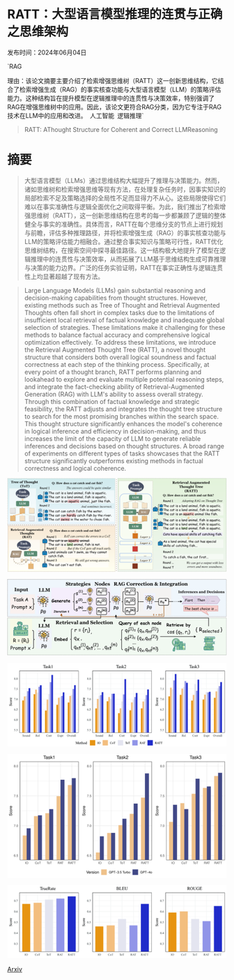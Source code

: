# RATT：大型语言模型推理的连贯与正确之思维架构

发布时间：2024年06月04日

`RAG

理由：该论文摘要主要介绍了检索增强思维树（RATT）这一创新思维结构，它结合了检索增强生成（RAG）的事实核查功能与大型语言模型（LLM）的策略评估能力。这种结构旨在提升模型在逻辑推理中的连贯性与决策效率，特别强调了RAG在增强思维树中的应用。因此，该论文更符合RAG分类，因为它专注于RAG技术在LLM中的应用和改进。` `人工智能` `逻辑推理`

> RATT: AThought Structure for Coherent and Correct LLMReasoning

# 摘要

> 大型语言模型（LLMs）通过思维结构大幅提升了推理与决策能力。然而，诸如思维树和检索增强思维等现有方法，在处理复杂任务时，因事实知识的局部检索不足及策略选择的全局性不足而显得力不从心。这些局限使得它们难以在事实准确性与逻辑全面优化之间取得平衡。为此，我们推出了检索增强思维树（RATT），这一创新思维结构在思考的每一步都兼顾了逻辑的整体健全与事实的准确性。具体而言，RATT在每个思维分支的节点上进行规划与前瞻，评估多种推理路径，并将检索增强生成（RAG）的事实核查功能与LLM的策略评估能力相融合。通过整合事实知识与策略可行性，RATT优化思维树结构，在搜索空间中探寻最佳路径。这一结构极大地提升了模型在逻辑推理中的连贯性与决策效率，从而拓展了LLM基于思维结构生成可靠推理与决策的能力边界。广泛的任务实验证明，RATT在事实正确性与逻辑连贯性上均显著超越了现有方法。

> Large Language Models (LLMs) gain substantial reasoning and decision-making capabilities from thought structures. However, existing methods such as Tree of Thought and Retrieval Augmented Thoughts often fall short in complex tasks due to the limitations of insufficient local retrieval of factual knowledge and inadequate global selection of strategies. These limitations make it challenging for these methods to balance factual accuracy and comprehensive logical optimization effectively. To address these limitations, we introduce the Retrieval Augmented Thought Tree (RATT), a novel thought structure that considers both overall logical soundness and factual correctness at each step of the thinking process. Specifically, at every point of a thought branch, RATT performs planning and lookahead to explore and evaluate multiple potential reasoning steps, and integrate the fact-checking ability of Retrieval-Augmented Generation (RAG) with LLM's ability to assess overall strategy. Through this combination of factual knowledge and strategic feasibility, the RATT adjusts and integrates the thought tree structure to search for the most promising branches within the search space. This thought structure significantly enhances the model's coherence in logical inference and efficiency in decision-making, and thus increases the limit of the capacity of LLM to generate reliable inferences and decisions based on thought structures. A broad range of experiments on different types of tasks showcases that the RATT structure significantly outperforms existing methods in factual correctness and logical coherence.

![RATT：大型语言模型推理的连贯与正确之思维架构](../../../paper_images/2406.02746/x1.png)

![RATT：大型语言模型推理的连贯与正确之思维架构](../../../paper_images/2406.02746/x2.png)

![RATT：大型语言模型推理的连贯与正确之思维架构](../../../paper_images/2406.02746/x4.png)

![RATT：大型语言模型推理的连贯与正确之思维架构](../../../paper_images/2406.02746/x5.png)

![RATT：大型语言模型推理的连贯与正确之思维架构](../../../paper_images/2406.02746/x6.png)

[Arxiv](https://arxiv.org/abs/2406.02746)